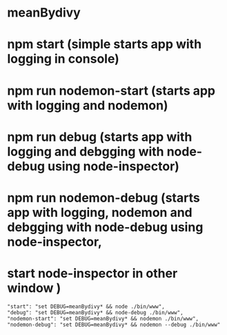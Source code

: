# meanBydivy 

# npm start (simple starts app with logging in console)

# npm run nodemon-start (starts app with logging and nodemon)

# npm run debug (starts app with logging and debgging with node-debug using node-inspector)

# npm run nodemon-debug (starts app with logging, nodemon and debgging with node-debug using node-inspector,  
# start node-inspector in other window )


    "start": "set DEBUG=meanBydivy* && node ./bin/www",
    "debug": "set DEBUG=meanBydivy* && node-debug ./bin/www",
    "nodemon-start": "set DEBUG=meanBydivy* && nodemon ./bin/www",
    "nodemon-debug": "set DEBUG=meanBydivy* && nodemon --debug ./bin/www"
